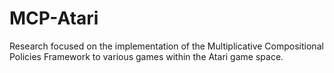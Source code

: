 # MCP-Atari
Research focused on the implementation of the Multiplicative Compositional Policies Framework to various games within the Atari game space. 
